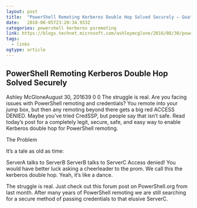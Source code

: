 ```yaml
---
layout: post 
title:  "PowerShell Remoting Kerberos Double Hop Solved Securely – GoateePFE" 
date:   2018-06-05T23:20:34.933Z 
categories: powershell kerberos psremoting
link: https://blogs.technet.microsoft.com/ashleymcglone/2016/08/30/powershell-remoting-kerberos-double-hop-solved-securely/ 
tags:
  - links
ogtype: article 
---
```


## PowerShell Remoting Kerberos Double Hop Solved Securely

Ashley McGloneAugust 30, 201639 
0
0
The struggle is real.
Are you facing issues with PowerShell remoting and credentials? You remote into your jump box, but then any remoting beyond there gets a big red ACCESS DENIED. Maybe you’ve tried CredSSP, but people say that isn’t safe. Read today’s post for a completely legit, secure, safe, and easy way to enable Kerberos double hop for PowerShell remoting.

The Problem


It’s a tale as old as time:

ServerA talks to ServerB
ServerB talks to ServerC
Access denied!
You would have better luck asking a cheerleader to the prom. We call this the kerberos double hop. Yeah, it’s like a dance.

The struggle is real. Just check out this forum post on PowerShell.org from last month. After many years of PowerShell remoting we are still searching for a secure method of passing credentials to that elusive ServerC.